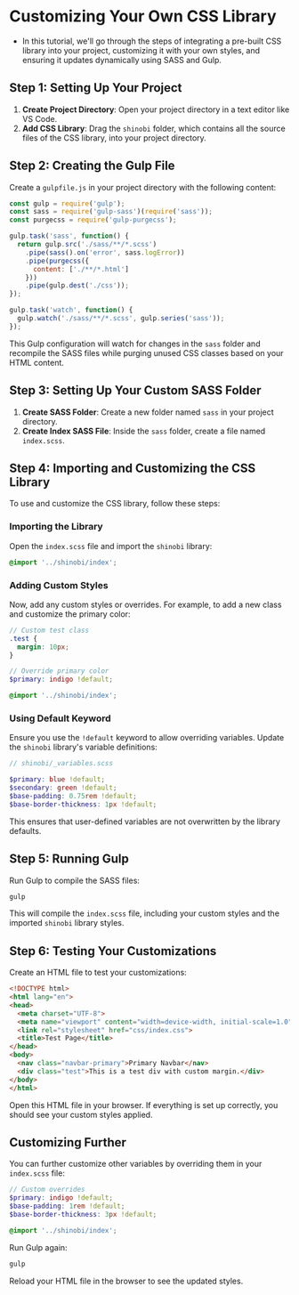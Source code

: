 # Customizing Your Own CSS Library

- In this tutorial, we'll go through the steps of integrating a pre-built CSS library into your project, customizing it with your own styles, and ensuring it updates dynamically using SASS and Gulp.

## Step 1: Setting Up Your Project

1. **Create Project Directory**: Open your project directory in a text editor like VS Code.
2. **Add CSS Library**: Drag the `shinobi` folder, which contains all the source files of the CSS library, into your project directory.

## Step 2: Creating the Gulp File

Create a `gulpfile.js` in your project directory with the following content:

```javascript
const gulp = require('gulp');
const sass = require('gulp-sass')(require('sass'));
const purgecss = require('gulp-purgecss');

gulp.task('sass', function() {
  return gulp.src('./sass/**/*.scss')
    .pipe(sass().on('error', sass.logError))
    .pipe(purgecss({
      content: ['./**/*.html']
    }))
    .pipe(gulp.dest('./css'));
});

gulp.task('watch', function() {
  gulp.watch('./sass/**/*.scss', gulp.series('sass'));
});
```

This Gulp configuration will watch for changes in the `sass` folder and recompile the SASS files while purging unused CSS classes based on your HTML content.

## Step 3: Setting Up Your Custom SASS Folder

1. **Create SASS Folder**: Create a new folder named `sass` in your project directory.
2. **Create Index SASS File**: Inside the `sass` folder, create a file named `index.scss`.

## Step 4: Importing and Customizing the CSS Library

To use and customize the CSS library, follow these steps:

### Importing the Library

Open the `index.scss` file and import the `shinobi` library:

```scss
@import '../shinobi/index';
```

### Adding Custom Styles

Now, add any custom styles or overrides. For example, to add a new class and customize the primary color:

```scss
// Custom test class
.test {
  margin: 10px;
}

// Override primary color
$primary: indigo !default;

@import '../shinobi/index';
```

### Using Default Keyword

Ensure you use the `!default` keyword to allow overriding variables. Update the `shinobi` library's variable definitions:

```scss
// shinobi/_variables.scss

$primary: blue !default;
$secondary: green !default;
$base-padding: 0.75rem !default;
$base-border-thickness: 1px !default;
```

This ensures that user-defined variables are not overwritten by the library defaults.

## Step 5: Running Gulp

Run Gulp to compile the SASS files:

```sh
gulp
```

This will compile the `index.scss` file, including your custom styles and the imported `shinobi` library styles.

## Step 6: Testing Your Customizations

Create an HTML file to test your customizations:

```html
<!DOCTYPE html>
<html lang="en">
<head>
  <meta charset="UTF-8">
  <meta name="viewport" content="width=device-width, initial-scale=1.0">
  <link rel="stylesheet" href="css/index.css">
  <title>Test Page</title>
</head>
<body>
  <nav class="navbar-primary">Primary Navbar</nav>
  <div class="test">This is a test div with custom margin.</div>
</body>
</html>
```

Open this HTML file in your browser. If everything is set up correctly, you should see your custom styles applied.

## Customizing Further

You can further customize other variables by overriding them in your `index.scss` file:

```scss
// Custom overrides
$primary: indigo !default;
$base-padding: 1rem !default;
$base-border-thickness: 3px !default;

@import '../shinobi/index';
```

Run Gulp again:

```sh
gulp
```

Reload your HTML file in the browser to see the updated styles.
